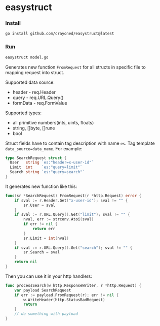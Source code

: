 # easystruct

### Install
```sh
go install github.com/crayoned/easystruct@latest
```

### Run
```sh
easystruct model.go
```

Generates new function `FromRequest` for all structs in specific file to mapping request into struct. 

Supported data source: 
- header - req.Header
- query - req.URL.Query()
- formData - req.FormValue

Supported types:
- all primitive numbers(ints, uints, floats)
- string, []byte, []rune
- bool


Struct fields have to contain tag description with name `es`. Tag template `data_source=data_name`. For example:
```go
type SearchRequest struct {
  User   string `es:"header=x-user-id"`
  Limit  int    `es:"query=limit"`
  Search string `es:"query=search"`
} 
```
It generates new function like this:
```go
func(sr *SearchRequest) FromRequest(r *http.Request) error {
	if sval := r.Header.Get("x-user-id"); sval != "" {
		sr.User = sval
	}
	if sval := r.URL.Query().Get("limit"); sval != "" {
		nval, err := strconv.Atoi(sval)
		if err != nil {
			return err
		}
		sr.Limit = int(nval)
	}
	if sval := r.URL.Query().Get("search"); sval != "" {
		sr.Search = sval
	}
	return nil
}
```

Then you can use it in your http handlers:
```go
func processSearch(w http.ResponseWriter, r *http.Request) {
	var payload SearchRequest
	if err := payload.FromRequest(r); err != nil {
		w.WriteHeader(http.StatusBadRequest)
		return
	}
	// do something with payload
}
```
